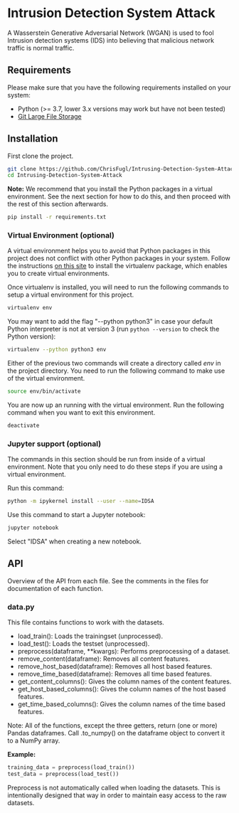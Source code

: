 # Intrusion Detection System Attack
A Wasserstein Generative Adversarial Network (WGAN) is used to fool Intrusion detection systems (IDS) into believing that malicious network traffic is normal traffic.

## Requirements
Please make sure that you have the following requirements installed on your system:

- Python (>= 3.7, lower 3.x versions may work but have not been tested)
- [Git Large File Storage](https://git-lfs.github.com/)

## Installation
First clone the project.

``` sh
git clone https://github.com/ChrisFugl/Intrusing-Detection-System-Attack
cd Intrusing-Detection-System-Attack
```

**Note:** We recommend that you install the Python packages in a virtual environment. See the next section for how to do this, and then proceed with the rest of this section afterwards.

``` sh
pip install -r requirements.txt
```

### Virtual Environment (optional)
A virtual environment helps you to avoid that Python packages in this project does not conflict with other Python packages in your system. Follow the instructions [on this site](https://virtualenv.pypa.io/en/stable/installation/) to install the virtualenv package, which enables you to create virtual environments.

Once virtualenv is installed, you will need to run the following commands to setup a virtual environment for this project.

``` sh
virtualenv env
```

You may want to add the flag "--python python3" in case your default Python interpreter is not at version 3 (run ```python --version``` to check the Python version):

``` sh
virtualenv --python python3 env
```

Either of the previous two commands will create a directory called *env* in the project directory. You need to run the following command to make use of the virtual environment.

``` sh
source env/bin/activate
```

You are now up an running with the virtual environment. Run the following command when you want to exit this environment.

``` sh
deactivate
```

### Jupyter support (optional)
The commands in this section should be run from inside of a virtual environment. Note that you only need to do these steps if you are using a virtual environment.

Run this command:

``` sh
python -m ipykernel install --user --name=IDSA
```

Use this command to start a Jupyter notebook:

``` sh
jupyter notebook
```

Select "IDSA" when creating a new notebook.

## API
Overview of the API from each file. See the comments in the files for documentation of each function.

### data.py
This file contains functions to work with the datasets.

* load_train(): Loads the trainingset (unprocessed).
* load_test(): Loads the testset (unprocessed).
* preprocess(dataframe, \*\*kwargs): Performs preprocessing of a dataset.
* remove_content(dataframe): Removes all content features.
* remove_host_based(dataframe): Removes all host based features.
* remove_time_based(dataframe): Removes all time based features.
* get_content_columns(): Gives the column names of the content features.
* get_host_based_columns(): Gives the column names of the host based features.
* get_time_based_columns(): Gives the column names of the time based features.

Note: All of the functions, except the three getters, return (one or more) Pandas dataframes. Call .to_numpy() on the dataframe object to convert it to a NumPy array.

**Example:**

``` py
training_data = preprocess(load_train())
test_data = preprocess(load_test())
```

Preprocess is not automatically called when loading the datasets. This is intentionally designed that way in order to maintain easy access to the raw datasets.
